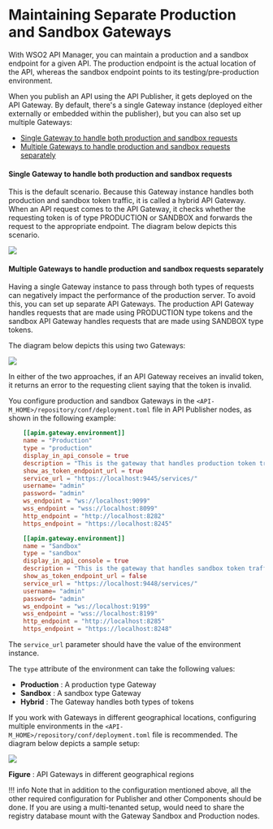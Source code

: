 # Maintaining Separate Production and Sandbox Gateways

With WSO2 API Manager, you can maintain a production and a sandbox endpoint for a given API. The production endpoint is the actual location of the API, whereas the sandbox endpoint points to its testing/pre-production environment.

When you publish an API using the API Publisher, it gets deployed on the API Gateway. By default, there's a single Gateway instance (deployed either externally or embedded within the publisher), but you can also set up multiple Gateways:

-   [Single Gateway to handle both production and sandbox requests](#MaintainingSeparateProductionandSandboxGateways-SingleGatewaytohandlebothproductionandsandboxrequests)
-   [Multiple Gateways to handle production and sandbox requests separately](#MaintainingSeparateProductionandSandboxGateways-MultipleGatewaystohandleproductionandsandboxrequestsseparately)

#### Single Gateway to handle both production and sandbox requests

This is the default scenario. Because this Gateway instance handles both production and sandbox token traffic, it is called a hybrid API Gateway. When an API request comes to the API Gateway, it checks whether the requesting token is of type PRODUCTION or SANDBOX and forwards the request to the appropriate endpoint. The diagram below depicts this scenario.

![](../../../../assets/img/Learn/hybrid-gw.png)
#### Multiple Gateways to handle production and sandbox requests separately

Having a single Gateway instance to pass through both types of requests can negatively impact the performance of the production server. To avoid this, you can set up separate API Gateways. The production API Gateway handles requests that are made using PRODUCTION type tokens and the sandbox API Gateway handles requests that are made using SANDBOX type tokens.

The diagram below depicts this using two Gateways:

![](../../../../assets/img/Learn/production-sandbox-gws.png)

In either of the two approaches, if an API Gateway receives an invalid token, it returns an error to the requesting client saying that the token is invalid.

You configure production and sandbox Gateways in the `<API-M_HOME>/repository/conf/deployment.toml` file in API Publisher nodes, as shown in the following example:

```toml
    [[apim.gateway.environment]]
    name = "Production"
    type = "production"
    display_in_api_console = true
    description = "This is the gateway that handles production token traffic."
    show_as_token_endpoint_url = true
    service_url = "https://localhost:9445/services/"
    username= "admin"
    password= "admin"
    ws_endpoint = "ws://localhost:9099"
    wss_endpoint = "wss://localhost:8099"
    http_endpoint = "http://localhost:8282"
    https_endpoint = "https://localhost:8245"

    [[apim.gateway.environment]]
    name = "Sandbox"
    type = "sandbox"
    display_in_api_console = true
    description = "This is the gateway that handles sandbox token traffic."
    show_as_token_endpoint_url = false
    service_url = "https://localhost:9448/services/"
    username= "admin"
    password= "admin"
    ws_endpoint = "ws://localhost:9199"
    wss_endpoint = "wss://localhost:8199"
    http_endpoint = "http://localhost:8285"
    https_endpoint = "https://localhost:8248"
```

The `service_url` parameter should have the value of the environment instance.

The `type` attribute of the environment can take the following values:

-   **Production** : A production type Gateway
-   **Sandbox** : A sandbox type Gateway
-   **Hybrid** : The Gateway handles both types of tokens

If you work with Gateways in different geographical locations, configuring multiple environments in the `<API-M_HOME>/repository/conf/deployment.toml` file is recommended. The diagram below depicts a sample setup:

![](../../../../assets/img/Learn/multi-reigion-gw.png)

**Figure** : API Gateways in different geographical regions

!!! info
    Note that in addition to the configuration mentioned above, all the other required configuration for Publisher and other Components should be done. If you are using a multi-tenanted setup, would need to share the registry database mount with the Gateway Sandbox and Production nodes.


